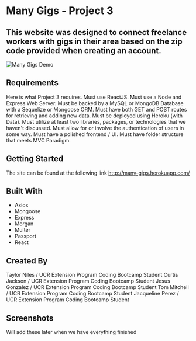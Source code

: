 # Many Gigs - Project 3

## This website was designed to connect freelance workers with gigs in their area based on the zip code provided when creating an account.

![Many Gigs Demo](demo/manygigs.gif)

## Requirements
Here is what Project 3 requires.
Must use ReactJS.
Must use a Node and Express Web Server.
Must be backed by a MySQL or MongoDB Database with a Sequelize or Mongoose ORM.
Must have both GET and POST routes for retrieving and adding new data.
Must be deployed using Heroku (with Data).
Must utilize at least two libraries, packages, or technologies that we haven't discussed.
Must allow for or involve the authentication of users in some way.
Must have a polished frontend / UI.
Must have folder structure that meets MVC Paradigm.

## Getting Started 
The site can be found at the following link
http://many-gigs.herokuapp.com/

## Built With
* Axios
* Mongoose
* Express
* Morgan
* Multer
* Passport
* React 

## Created By
Taylor Niles / UCR Extension Program Coding Bootcamp Student
Curtis Jackson / UCR Extension Program Coding Bootcamp Student
Jesus Gonzalez / UCR Extension Program Coding Bootcamp Student
Tom Mitchell / UCR Extension Program Coding Bootcamp Student
Jacqueline Perez / UCR Extension Program Coding Bootcamp Student

## Screenshots 
Will add these later when we have everything finished

